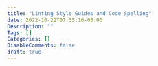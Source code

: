 ```yaml
---
title: "Linting Style Guides and Code Spelling"
date: 2022-10-22T07:35:16-03:00
Description: ""
Tags: []
Categories: []
DisableComments: false
draft: true
---
```

